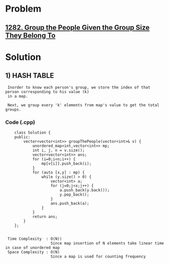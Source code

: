 # Problem

## [1282. Group the People Given the Group Size They Belong To](https://leetcode.com/problems/group-the-people-given-the-group-size-they-belong-to/)


# Solution 

## 1) HASH TABLE

     Inorder to know each person's group, we store the index of that person corresponding to his value (k)
     in a map.
     
     Next, we group every 'k' elements from map's value to get the total groups.
       
       
   ### Code (.cpp)
   
        class Solution {
        public:
            vector<vector<int>> groupThePeople(vector<int>& v) {
                unordered_map<int,vector<int>> mp;
                int i, j, n = v.size();
                vector<vector<int>> ans;
                for (i=0;i<n;i++) {
                    mp[v[i]].push_back(i);
                }
                for (auto [x,y] : mp) {
                    while (y.size() > 0) {
                        vector<int> a;
                        for (j=0;j<x;j++) {
                            a.push_back(y.back());
                            y.pop_back();
                        }
                        ans.push_back(a);
                    }
                }
                return ans;
            }
        };
     
     
     Time Complexity  : O(N)) 
                        Since map insertion of N elements take linear time in case of unordered map
     Space Complexity : O(N)
                        Since a map is used for counting frequency 
        
